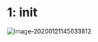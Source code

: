 # 1: init

![image-20200121145633812](https://tva1.sinaimg.cn/large/006tNbRwly1gb46vo8eejj30qi0exq87.jpg)

